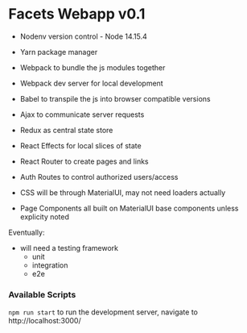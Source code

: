 # Facets Webapp v0.1

- Nodenv version control - Node 14.15.4
- Yarn package manager
- Webpack to bundle the js modules together
- Webpack dev server for local development
- Babel to transpile the js into browser compatible versions

- Ajax to communicate server requests
- Redux as central state store
- React Effects for local slices of state
- React Router to create pages and links
- Auth Routes to control authorized users/access

- CSS will be through MaterialUI, may not need loaders actually
- Page Components all built on MaterialUI base components unless explicity noted


Eventually:
- will need a testing framework 
    - unit
    - integration
    - e2e


### Available Scripts
`npm run start` to run the development server, navigate to http://localhost:3000/
